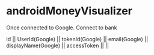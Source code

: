 # androidMoneyVisualizer

Once connected to Google. Connect to bank

id || UserId(Google) || tokenId(Google) || email(Google) || displayName(Google) || accessToken || || 